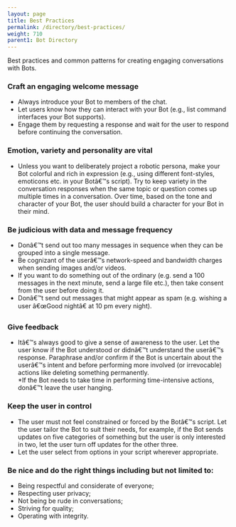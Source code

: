 ```yaml
---
layout: page
title: Best Practices
permalink: /directory/best-practices/
weight: 710
parent1: Bot Directory
---
```


Best practices and common patterns for creating engaging conversations with Bots.


### Craft an engaging welcome message

  <ul>
  <li>Always introduce your Bot to members of the chat.  </li>
  <li>Let users know how they can interact with your Bot (e.g., list command interfaces your Bot supports). </li>
  <li>Engage them by requesting a response and wait for the user to respond before continuing the conversation. </li>
  </ul>

### Emotion, variety and personality are vital

  <ul>
  <li>Unless you want to deliberately project a robotic persona, make your Bot colorful and rich in expression (e.g., using different font-styles, emoticons etc. in your Botâ€™s script). Try to keep variety in the conversation responses when the same topic or question comes up multiple times in a conversation. Over time, based on the tone and character of your Bot, the user should build a character for your Bot in their mind. </li>
  </ul>

### Be judicious with data and message frequency

  <ul>
  <li>Donâ€™t send out too many messages in sequence when they can be grouped into a single message. </li>
  <li>Be cognizant of the userâ€™s network-speed and bandwidth charges  when sending images and/or videos. </li>
  <li>If you want to do something out of the ordinary (e.g. send a 100 messages in the next minute, send a large file etc.), then take consent from the user before doing it. </li>
  <li>Donâ€™t send out messages that might appear as spam (e.g. wishing a user â€œGood nightâ€ at 10 pm every night). </li>
  </ul>

### Give feedback

  <ul>
  <li>Itâ€™s always good to give a sense of awareness to the user. Let the user know if the Bot understood or didnâ€™t understand the userâ€™s response. Paraphrase and/or confirm if the Bot is uncertain about the userâ€™s intent and before performing more involved (or irrevocable) actions like deleting something permanently.  <br>
  *If the Bot needs to take time in performing time-intensive actions, donâ€™t leave the user hanging.  </li>
  </ul>

### Keep the user in control

  <ul>
  <li>The user must not feel constrained or forced by the Botâ€™s script. Let the user tailor the Bot to suit their needs, for example, if the Bot sends updates on five categories of something but the user is only interested in two, let the user turn off updates for the other three. </li>
  <li>Let the user select from options in your script wherever appropriate.  </li>
  </ul>

### Be nice and do the right things including but not limited to: 

  <ul>
  <li>Being respectful and considerate of everyone; </li>
  <li>Respecting user privacy; </li>
  <li>Not being be rude in conversations; </li>
  <li>Striving for quality; </li>
  <li>Operating with integrity. </li>
  </ul>
